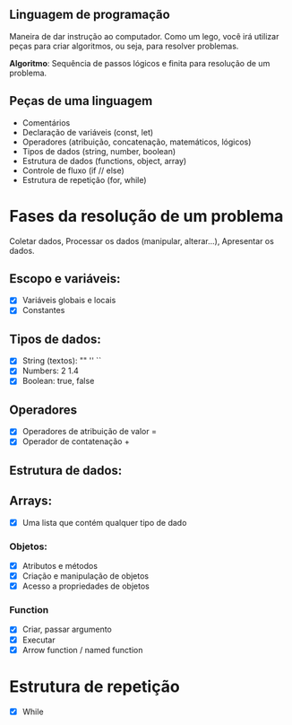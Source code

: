 ## Linguagem de programação

Maneira de dar instrução ao computador.
Como um lego, você irá utilizar peças para criar algoritmos, ou seja, para resolver problemas.

**Algoritmo**: Sequência de passos lógicos e finita para resolução de um problema.

## Peças de uma linguagem

- Comentários
- Declaração de variáveis (const, let)
- Operadores (atribuição, concatenação, matemáticos, lógicos)
- Tipos de dados (string, number, boolean)
- Estrutura de dados (functions, object, array)
- Controle de fluxo (if // else)
- Estrutura de repetição (for, while)

# Fases da resolução de um problema

Coletar dados,
Processar os dados (manipular, alterar...),
Apresentar os dados.

## Escopo e variáveis:

- [x] Variáveis globais e locais
- [x] Constantes

## Tipos de dados:

- [x] String (textos): ""  ''  ``
- [x] Numbers: 2  1.4 
- [x] Boolean: true, false

## Operadores

- [x] Operadores de atribuição de valor =
- [x] Operador de contatenação +

## Estrutura de dados:

## Arrays:
- [x] Uma lista que contém qualquer tipo de dado

### Objetos:

- [x] Atributos e métodos
- [x] Criação e manipulação de objetos
- [x] Acesso a propriedades de objetos

### Function

- [x] Criar, passar argumento
- [x] Executar
- [x] Arrow function / named function

# Estrutura de repetição

- [x] While
